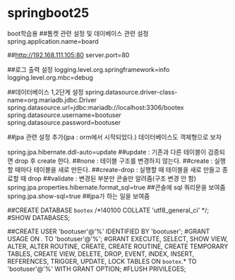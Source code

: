 # springboot25
boot학습용
##톰켓 관련 설정 및 데이베이스 관련 설정
spring.application.name=board

##http://192.168.111.105:80
server.port=80

##로그 출력 설정
logging.level.org.springframework=info
logging.level.org.mbc=debug

##데이터베이스 1,2단계 설정
spring.datasource.driver-class-name=org.mariadb.jdbc.Driver
spring.datasource.url=jdbc:mariadb://localhost:3306/bootex
spring.datasource.username=bootuser
spring.datasource.password=bootuser

##jpa 관련 설정 추가(jpa : orm에서 시작되었다.) 데이터베이스도 객체형으로 보자

spring.jpa.hibernate.ddl-auto=update
##update : 기존과 다른 테이블이 검증되면 drop 후 create 한다.
##none : 테이블 구조를 변경하지 않는다.
##create : 실행할 때마다 테이블을 새로 만든다.
##create-drop : 실행할 때 테이블을 새로 만들고 종료할 때 drop
##validate : 변경된 부분만 콘솔만 알려줌(구조 변경 안 함)
spring.jpa.properties.hibernate.format_sql=true
##콘솔에 sql 쿼리문을 보여줌
spring.jpa.show-sql=true
##jpa가 하는 일을 보여줌

##CREATE DATABASE `bootex` /*!40100 COLLATE 'utf8_general_ci' */;
#SHOW DATABASES;

##CREATE USER 'bootuser'@'%' IDENTIFIED BY 'bootuser';
#GRANT USAGE ON *.* TO 'bootuser'@'%';
#GRANT EXECUTE, SELECT, SHOW VIEW, ALTER, ALTER ROUTINE, CREATE, CREATE ROUTINE, CREATE TEMPORARY TABLES, CREATE VIEW, DELETE, DROP, EVENT, INDEX, INSERT, REFERENCES, TRIGGER, UPDATE, LOCK TABLES  ON `bootex`.* TO 'bootuser'@'%' WITH GRANT OPTION;
#FLUSH PRIVILEGES;
